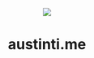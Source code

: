 <p align="center">
  <img src="https://austin-serves-the.yiff.church/i/6tlliugp.png" />
</p>

# <p align="center">austinti.me</p>
